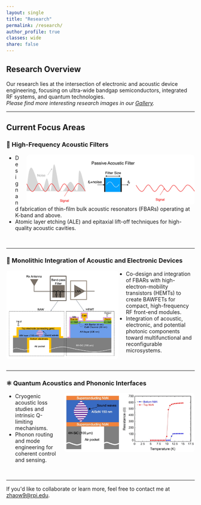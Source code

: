 ```yaml
---
layout: single
title: "Research"
permalink: /research/
author_profile: true
classes: wide
share: false
---
```


## Research Overview

Our research lies at the intersection of electronic and acoustic device engineering, focusing on ultra-wide bandgap semiconductors, integrated RF systems, and quantum technologies.  
*Please find more interesting research images in our [Gallery](/gallery/).*

---

## Current Focus Areas

### 📡 High-Frequency Acoustic Filters

<img src="/images/Acoustic filter.jpg" alt="FBAR cross-section" style="float: right; width: 450px; margin-left: 20px; border-radius: 8px;">

- Design and fabrication of thin-film bulk acoustic resonators (FBARs) operating at K-band and above.
- Atomic layer etching (ALE) and epitaxial lift-off techniques for high-quality acoustic cavities.

<br style="clear: both;" />

---

### 🧩 Monolithic Integration of Acoustic and Electronic Devices

<img src="/images/Monolithic integration.jpg" alt="T-gate HEMT SEM" style="float: left; width: 300px; margin-right: 20px; border-radius: 8px;">

- Co-design and integration of FBARs with high-electron-mobility transistors (HEMTs) to create BAWFETs for compact, high-frequency RF front-end modules.
- Integration of acoustic, electronic, and potential photonic components toward multifunctional and reconfigurable microsystems.

<br style="clear: both;" />

---

### ⚛️ Quantum Acoustics and Phononic Interfaces

<img src="/images/Quantum acoustics.jpg" alt="AlN membrane release" style="float: right; width: 350px; margin-left: 20px; border-radius: 8px;">

- Cryogenic acoustic loss studies and intrinsic Q-limiting mechanisms.
- Phonon routing and mode engineering for coherent control and sensing.

<br style="clear: both;" />

---

If you'd like to collaborate or learn more, feel free to contact me at zhaow9@rpi.edu.
